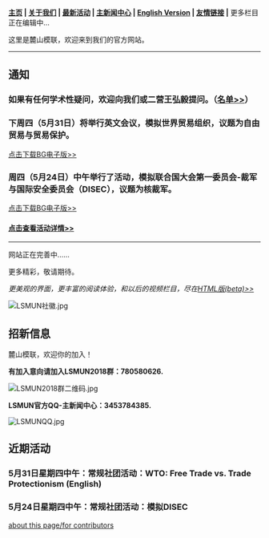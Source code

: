 **[主页](https://www.lsmun.club/) |
   [关于我们](https://www.lsmun.club/about) |
   [最新活动](https://www.lsmun.club/latest-activities) |
   [主新闻中心](https://www.lsmun.club/news) |
   [English Version](https://www.lsmun.club/en)  |
   [友情链接](https://www.lsmun.club/friendly-sites) |**
   更多栏目正在编辑中…

这里是麓山模联，欢迎来到我们的官方网站。

---

## 通知

### 如果有任何学术性疑问，欢迎向我们或二营王弘毅提问。（[名单>>](https://www.lsmun.club/about)）

### 下周四（5月31日）将举行英文会议，模拟世界贸易组织，议题为自由贸易与贸易保护。

[点击下载BG电子版>>](https://www.lsmun.club/latest-activities/20180531WTO/第三次会议（贸易保护主义）.docx)

### 周四（5月24日）中午举行了活动，模拟联合国大会第一委员会-裁军与国际安全委员会（DISEC），议题为核裁军。

[点击下载BG电子版>>](https://www,lsmun.club/latest-activities/20180524DISEC/中文场背景文件.docx)

#### [点击查看活动详情>>](https://www.lsmun.club/latest-activities)

---

网站正在完善中……

更多精彩，敬请期待。

*更美观的界面，更丰富的阅读体验，和以后的视频栏目，尽在[HTML版(beta)>>](https://www.lsmun.club/html)*

![LSMUN社徽.jpg](https://www.lsmun.club/about/LSMUN社徽.jpg)

## 招新信息

麓山模联，欢迎你的加入！

**有加入意向请加入LSMUN2018群：780580626.**

![LSMUN2018群二维码.jpg](https://www.lsmun.club/about/LSMUN2018QR.jpg)

**LSMUN官方QQ-主新闻中心：3453784385.**

![LSMUNQQ.jpg](https://www.lsmun.club/about/LSMUNQQ.jpg)

## 近期活动

### 5月31日星期四中午：常规社团活动：WTO: Free Trade vs. Trade Protectionism (English)

### 5月24日星期四中午：常规社团活动：模拟DISEC



[about this page/for contributors](https://www.lsmun.club/README.md)
